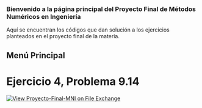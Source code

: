 ### Bienvenido a la página principal del Proyecto Final de Métodos Numéricos en Ingeniería
Aquí se encuentran los códigos que dan solución a los ejercicios planteados en el proyecto final de la materia.

## Menú Principal 
# Ejercicio 4, Problema 9.14
[![View Proyecto-Final-MNI on File Exchange](https://www.mathworks.com/matlabcentral/images/matlab-file-exchange.svg)](https://la.mathworks.com/matlabcentral/fileexchange/74161-proyecto-final-mni)
